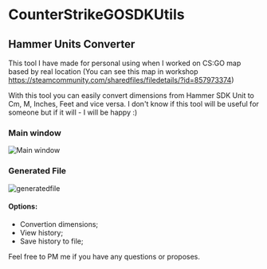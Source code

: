 # CounterStrikeGOSDKUtils

## Hammer Units Converter 

This tool I have made for personal using when I worked on CS:GO map based by real location (You can see this map in workshop https://steamcommunity.com/sharedfiles/filedetails/?id=857973374)

With this tool you can easily convert dimensions from Hammer SDK Unit to Cm, M, Inches, Feet and vice versa.
I don't know if this tool will be useful for someone but if it will - I will be happy :)
### Main window

![Main window](https://user-images.githubusercontent.com/7195853/40579471-666cdb3a-6130-11e8-9da8-def2232ec555.png) 

### Generated File

![generatedfile](https://user-images.githubusercontent.com/7195853/40579544-5b62a236-6132-11e8-9bc4-ee8a9a14ca55.png) 

#### Options:

* Convertion dimensions;
* View history;
* Save history to file;

Feel free to PM me if you have any questions or proposes.

